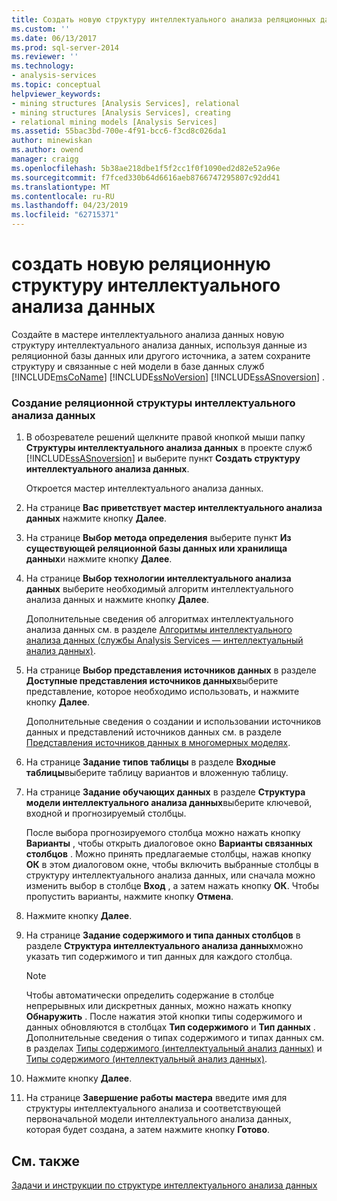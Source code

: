 ```yaml
---
title: Создать новую структуру интеллектуального анализа реляционных данных | Документация Майкрософт
ms.custom: ''
ms.date: 06/13/2017
ms.prod: sql-server-2014
ms.reviewer: ''
ms.technology:
- analysis-services
ms.topic: conceptual
helpviewer_keywords:
- mining structures [Analysis Services], relational
- mining structures [Analysis Services], creating
- relational mining models [Analysis Services]
ms.assetid: 55bac3bd-700e-4f91-bcc6-f3cd8c026da1
author: minewiskan
ms.author: owend
manager: craigg
ms.openlocfilehash: 5b38ae218dbe1f5f2cc1f0f1090ed2d82e52a96e
ms.sourcegitcommit: f7fced330b64d6616aeb8766747295807c92dd41
ms.translationtype: MT
ms.contentlocale: ru-RU
ms.lasthandoff: 04/23/2019
ms.locfileid: "62715371"
---
```

# <a name="create-a-new-relational-mining-structure"></a>создать новую реляционную структуру интеллектуального анализа данных
  Создайте в мастере интеллектуального анализа данных новую структуру интеллектуального анализа данных, используя данные из реляционной базы данных или другого источника, а затем сохраните структуру и связанные с ней модели в базе данных служб [!INCLUDE[msCoName](../../includes/msconame-md.md)] [!INCLUDE[ssNoVersion](../../includes/ssnoversion-md.md)] [!INCLUDE[ssASnoversion](../../includes/ssasnoversion-md.md)] .  
  
### <a name="to-create-a-relational-mining-structure"></a>Создание реляционной структуры интеллектуального анализа данных  
  
1.  В обозревателе решений щелкните правой кнопкой мыши папку **Структуры интеллектуального анализа данных** в проекте служб [!INCLUDE[ssASnoversion](../../includes/ssasnoversion-md.md)] и выберите пункт **Создать структуру интеллектуального анализа данных**.  
  
     Откроется мастер интеллектуального анализа данных.  
  
2.  На странице **Вас приветствует мастер интеллектуального анализа данных** нажмите кнопку **Далее**.  
  
3.  На странице **Выбор метода определения** выберите пункт **Из существующей реляционной базы данных или хранилища данных**и нажмите кнопку **Далее**.  
  
4.  На странице **Выбор технологии интеллектуального анализа данных** выберите необходимый алгоритм интеллектуального анализа данных и нажмите кнопку **Далее**.  
  
     Дополнительные сведения об алгоритмах интеллектуального анализа данных см. в разделе [Алгоритмы интеллектуального анализа данных (службы Analysis Services — интеллектуальный анализ данных)](data-mining-algorithms-analysis-services-data-mining.md).  
  
5.  На странице **Выбор представления источников данных** в разделе **Доступные представления источников данных**выберите представление, которое необходимо использовать, и нажмите кнопку **Далее**.  
  
     Дополнительные сведения о создании и использовании источников данных и представлений источников данных см. в разделе [Представления источников данных в многомерных моделях](../multidimensional-models/data-source-views-in-multidimensional-models.md).  
  
6.  На странице **Задание типов таблицы** в разделе **Входные таблицы**выберите таблицу вариантов и вложенную таблицу.  
  
7.  На странице **Задание обучающих данных** в разделе **Структура модели интеллектуального анализа данных**выберите ключевой, входной и прогнозируемый столбцы.  
  
     После выбора прогнозируемого столбца можно нажать кнопку **Варианты** , чтобы открыть диалоговое окно **Варианты связанных столбцов** . Можно принять предлагаемые столбцы, нажав кнопку **ОК** в этом диалоговом окне, чтобы включить выбранные столбцы в структуру интеллектуального анализа данных, или сначала можно изменить выбор в столбце **Вход** , а затем нажать кнопку **ОК**. Чтобы пропустить варианты, нажмите кнопку **Отмена**.  
  
8.  Нажмите кнопку **Далее**.  
  
9. На странице **Задание содержимого и типа данных столбцов** в разделе **Структура интеллектуального анализа данных**можно указать тип содержимого и тип данных для каждого столбца.  
  
    > [!NOTE]  
    >  Чтобы автоматически определить содержание в столбце непрерывных или дискретных данных, можно нажать кнопку **Обнаружить** . После нажатия этой кнопки типы содержимого и данных обновляются в столбцах **Тип содержимого** и **Тип данных** . Дополнительные сведения о типах содержимого и типах данных см. в разделах [Типы содержимого (интеллектуальный анализ данных)](content-types-data-mining.md) и [Типы содержимого (интеллектуальный анализ данных)](data-types-data-mining.md).  
  
10. Нажмите кнопку **Далее**.  
  
11. На странице **Завершение работы мастера** введите имя для структуры интеллектуального анализа и соответствующей первоначальной модели интеллектуального анализа данных, которая будет создана, а затем нажмите кнопку **Готово**.  
  
## <a name="see-also"></a>См. также  
 [Задачи и инструкции по структуре интеллектуального анализа данных](mining-structure-tasks-and-how-tos.md)  
  
  
